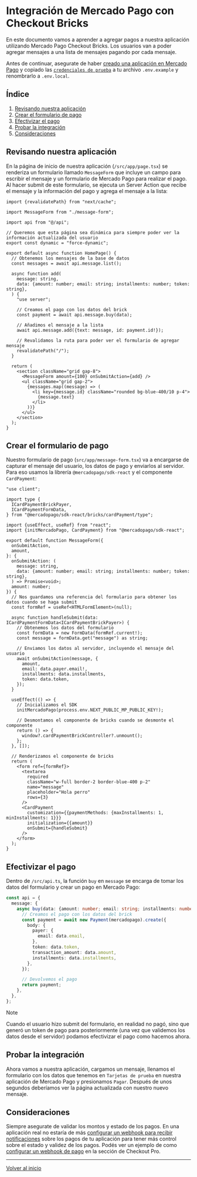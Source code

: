 # Integración de Mercado Pago con Checkout Bricks

En este documento vamos a aprender a agregar pagos a nuestra aplicación utilizando Mercado Pago Checkout Bricks. Los usuarios van a poder agregar mensajes a una lista de mensajes pagando por cada mensaje.

Antes de continuar, asegurate de haber [creado una aplicación en Mercado Pago](../../configuracion/crear-aplicacion/README.md) y copiado las [`credenciales de prueba`](../../configuracion/credenciales/README.md) a tu archivo `.env.example` y renombrarlo a `.env.local`.

## Índice

1. [Revisando nuestra aplicación](#revisando-nuestra-aplicación)
2. [Crear el formulario de pago](#crear-el-formulario-de-pago)
3. [Efectivizar el pago](#efectivizar-el-pago)
4. [Probar la integración](#probar-la-integración)
5. [Consideraciones](#consideraciones)

## Revisando nuestra aplicación

En la página de inicio de nuestra aplicación (`/src/app/page.tsx`) se renderiza un formulario llamado `MessageForm` que incluye un campo para escribir el mensaje y un formulario de Mercado Pago para realizar el pago. Al hacer submit de este formulario, se ejecuta un Server Action que recibe el mensaje y la información del pago y agrega el mensaje a la lista:

```tsx
import {revalidatePath} from "next/cache";

import MessageForm from "./message-form";

import api from "@/api";

// Queremos que esta página sea dinámica para siempre poder ver la información actualizada del usuario
export const dynamic = "force-dynamic";

export default async function HomePage() {
  // Obtenemos los mensajes de la base de datos
  const messages = await api.message.list();

  async function add(
    message: string,
    data: {amount: number; email: string; installments: number; token: string},
  ) {
    "use server";

    // Creamos el pago con los datos del brick
    const payment = await api.message.buy(data);

    // Añadimos el mensaje a la lista
    await api.message.add({text: message, id: payment.id!});

    // Revalidamos la ruta para poder ver el formulario de agregar mensaje
    revalidatePath("/");
  }

  return (
    <section className="grid gap-8">
      <MessageForm amount={100} onSubmitAction={add} />
      <ul className="grid gap-2">
        {messages.map((message) => (
          <li key={message.id} className="rounded bg-blue-400/10 p-4">
            {message.text}
          </li>
        ))}
      </ul>
    </section>
  );
}
```

## Crear el formulario de pago

Nuestro formulario de pago (`src/app/message-form.tsx`) va a encargarse de capturar el mensaje del usuario, los datos de pago y enviarlos al servidor. Para eso usamos la librería `@mercadopago/sdk-react` y el componente `CardPayment`:

```tsx
"use client";

import type {
  ICardPaymentBrickPayer,
  ICardPaymentFormData,
} from "@mercadopago/sdk-react/bricks/cardPayment/type";

import {useEffect, useRef} from "react";
import {initMercadoPago, CardPayment} from "@mercadopago/sdk-react";

export default function MessageForm({
  onSubmitAction,
  amount,
}: {
  onSubmitAction: (
    message: string,
    data: {amount: number; email: string; installments: number; token: string},
  ) => Promise<void>;
  amount: number;
}) {
  // Nos guardamos una referencia del formulario para obtener los datos cuando se haga submit
  const formRef = useRef<HTMLFormElement>(null);

  async function handleSubmit(data: ICardPaymentFormData<ICardPaymentBrickPayer>) {
    // Obtenemos los datos del formulario
    const formData = new FormData(formRef.current!);
    const message = formData.get("message") as string;

    // Enviamos los datos al servidor, incluyendo el mensaje del usuario
    await onSubmitAction(message, {
      amount,
      email: data.payer.email!,
      installments: data.installments,
      token: data.token,
    });
  }

  useEffect(() => {
    // Inicializamos el SDK
    initMercadoPago(process.env.NEXT_PUBLIC_MP_PUBLIC_KEY!);

    // Desmontamos el componente de bricks cuando se desmonte el componente
    return () => {
      window?.cardPaymentBrickController?.unmount();
    };
  }, []);

  // Renderizamos el componente de bricks
  return (
    <form ref={formRef}>
      <textarea
        required
        className="w-full border-2 border-blue-400 p-2"
        name="message"
        placeholder="Hola perro"
        rows={3}
      />
      <CardPayment
        customization={{paymentMethods: {maxInstallments: 1, minInstallments: 1}}}
        initialization={{amount}}
        onSubmit={handleSubmit}
      />
    </form>
  );
}
```

## Efectivizar el pago

Dentro de `/src/api.ts`, la función `buy` en `message` se encarga de tomar los datos del formulario y crear un pago en Mercado Pago:

```ts
const api = {
  message: {
    async buy(data: {amount: number; email: string; installments: number; token: string}) {
      // Creamos el pago con los datos del brick
      const payment = await new Payment(mercadopago).create({
        body: {
          payer: {
            email: data.email,
          },
          token: data.token,
          transaction_amount: data.amount,
          installments: data.installments,
        },
      });

      // Devolvemos el pago
      return payment;
    },
  },
};
```

> [!NOTE]
> Cuando el usuario hizo submit del formulario, en realidad no pagó, sino que generó un token de pago para posteriormente (una vez que validemos los datos desde el servidor) podamos efectivizar el pago como hacemos ahora.

## Probar la integración

Ahora vamos a nuestra aplicación, cargamos un mensaje, llenamos el formulario con los datos que tenemos en `Tarjetas de prueba` en nuestra aplicación de Mercado Pago y presionamos `Pagar`. Después de unos segundos deberíamos ver la página actualizada con nuestro nuevo mensaje.

## Consideraciones

Siempre asegurate de validar los montos y estado de los pagos. En una aplicación real no estaría de más [configurar un webhook para recibir notificaciones](../../configuracion/webhook/README.md) sobre los pagos de tu aplicación para tener más control sobre el estado y validez de los pagos. Podés ver un ejemplo de como [configurar un webhook de pago](../checkout-pro/README.md#recibir-notificaciones) en la sección de Checkout Pro.

---

[Volver al inicio](../../README.md)
